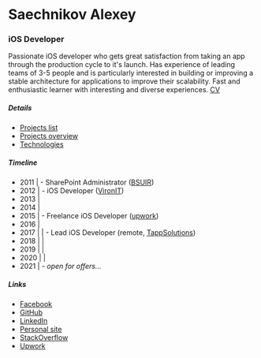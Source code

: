 
# Saechnikov Alexey

### iOS Developer

Passionate iOS developer who gets great satisfaction from taking an app through the production cycle to it's launch. Has experience of leading teams of 3-5 people and is particularly interested in building or improving a stable architecture for applications to improve their scalability. Fast and enthusiastic learner with interesting and diverse experiences. [CV](alexey_saechnikov_cv.pdf)

##### Details

- [Projects list](projects_list.md)
- [Projects overview](projects_overview.md)
- [Technologies](technologies_list.md)

##### Timeline

- 2011 | - SharePoint Administrator ([BSUIR](https://bsuir.by))  
- 2012 | - iOS Developer ([VironIT](https://vironit.com))  
- 2013 |
- 2014 |
- 2015 | - Freelance iOS Developer ([upwork](https://www.upwork.com/freelancers/~0164318e9deae07ccb))
- 2016 |
- 2017 | | - Lead iOS Developer (remote, [TappSolutions](https://www.tappsolutions.com/))
- 2018 | |
- 2019 | |
- 2020 | |
- 2021 | - *open for offers...*

##### Links

- [Facebook](https://www.facebook.com/fizzy871)   
- [GitHub](https://github.com/fizzy871)  
- [LinkedIn](https://www.linkedin.com/in/saechnikov/)  
- [Personal site](http://saechnikov.com)  
- [StackOverflow](https://stackoverflow.com/users/1885345/alexey-saechnikov)
- [Upwork](https://www.upwork.com/freelancers/~0164318e9deae07ccb)   

